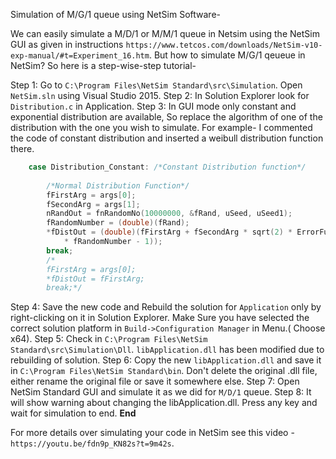 Simulation of M/G/1 queue using NetSim Software-

We can easily simulate a M/D/1 or M/M/1 queue in Netsim using the NetSim GUI as given in instructions `https://www.tetcos.com/downloads/NetSim-v10-exp-manual/#t=Experiment_16.htm`. But how to simulate M/G/1 qeueue in NetSim? So here is a step-wise-step tutorial-

Step 1: Go to `C:\Program Files\NetSim Standard\src\Simulation`. Open `NetSim.sln` using Visual Studio 2015.
Step 2: In Solution Explorer look for `Distribution.c` in Application.
Step 3: In GUI mode only constant and exponential distribution are available, So replace the algorithm of one of the distribution with the one you wish to simulate.
For example- I commented the code of constant distribution and inserted a weibull distribution function there.
```C++
	case Distribution_Constant: /*Constant Distribution function*/
		
		/*Normal Distribution Function*/
		fFirstArg = args[0];
		fSecondArg = args[1];
		nRandOut = fnRandomNo(10000000, &fRand, uSeed, uSeed1);
		fRandomNumber = (double)(fRand);
		*fDistOut = (double)(fFirstArg + fSecondArg * sqrt(2) * ErrorFun(2
			* fRandomNumber - 1));
		break;
		/*
		fFirstArg = args[0];
		*fDistOut = fFirstArg;
		break;*/
```
Step 4: Save the new code and Rebuild the solution for `Application` only by right-clicking on it in Solution Explorer.
Make Sure you have selected the correct solution platform in `Build->Configuration Manager` in Menu.( Choose x64).
Step 5: Check in `C:\Program Files\NetSim Standard\src\Simulation\Dll`. `libApplication.dll` has been modified due to rebuilding of solution.
Step 6: Copy the new `libApplication.dll` and save it in `C:\Program Files\NetSim Standard\bin`. Don't delete the original .dll file, either rename the original file or save it somewhere else.
Step 7: Open NetSim Standard GUI and simulate it as we did for `M/D/1` queue.
Step 8: It will show warning about changing the libApplication.dll. Press any key and wait for simulation to end.
**End**

For more details over simulating your code in NetSim see this video - `https://youtu.be/fdn9p_KN82s?t=9m42s`.
